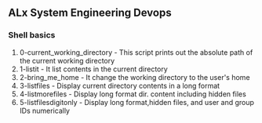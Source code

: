 ## ALx System Engineering Devops
### Shell basics
1. 0-current_working_directory - This script prints out the absolute path of the current working directory
2. 1-listit - It list contents in the current directory
3. 2-bring_me_home - It change the working directory to the user's home
4. 3-listfiles - Display current directory contents in a long format
5. 4-listmorefiles - Display long format dir. content including hidden files
6. 5-listfilesdigitonly - Display long format,hidden files, and user and group IDs numerically
